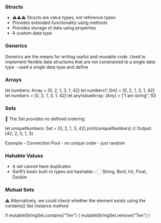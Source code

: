 ### Structs

- ⚠️⚠️⚠️ Structs are value types, not reference types
- Provides extended functionality using methods
- Provides storage of data using properties
- A custom data type

### Generics

Generics are the means for writing useful and reusable code.
Used to implement flexible data structures that are not constrained to a single data type - used a single data type and define 

### Arrays

let numbers: Array<Int> = [0, 2, 1, 3, 1, 42]
let numbers1: [Int] = [0, 2, 1, 3, 1, 42]
let numbers = [0, 2, 1, 3, 1, 42]
let anyValueArray: [Any] = [“I am string”, 10]

### Sets

🧐 The Set provides no defined ordering

let uniqueNumbers: Set<Int> = [0, 2, 1, 3, 42] print(uniqueNumbers)
// Output: [42, 2, 0, 1, 3]

Example - Connection Pool - no unique order - just random 

### Hahable Values

- A set cannot have duplicates
- Swift’s basic built-in types are hashable 👉🏻 String, Bool, Int, Float, Double

### Mutual Sets

⚠️ Alternatively, we could check whether the element exists using the contains() Set instance method

if mutableStringSet.contains("Ten") { mutableStringSet.remove("Ten")
}


